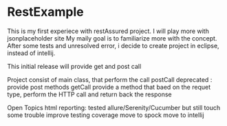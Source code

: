 # RestExample
This is my first experiece with restAssured project. I will play more with jsonplaceholder site
My maily goal is to familiarize more with the concept. 
After some tests and unresolved error, i decide to create project in eclipse, instead of intellij.

This initial release will provide get and post call 

Project consist of main class, that perform the call
postCall deprecated : provide post methods 
getCall  provide a method that baed on the requet type,  perform the HTTP call and return back the response

Open Topics
html reporting: tested allure/Serenity/Cucumber but still touch some trouble
improve testing coverage 
move to spock
move to intellij 
